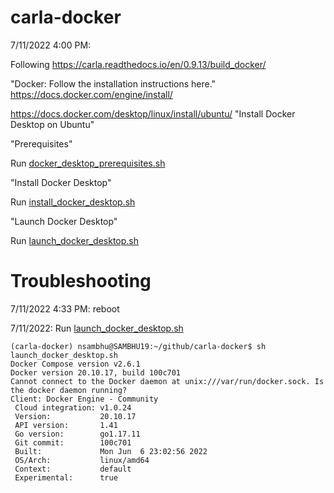 # carla-docker
7/11/2022 4:00 PM: 

Following https://carla.readthedocs.io/en/0.9.13/build_docker/

"Docker: Follow the installation instructions here." https://docs.docker.com/engine/install/

https://docs.docker.com/desktop/linux/install/ubuntu/ "Install Docker Desktop on Ubuntu"

"Prerequisites"

Run [docker_desktop_prerequisites.sh](docker_desktop_prerequisites.sh)

"Install Docker Desktop"

Run [install_docker_desktop.sh](install_docker_desktop.sh)

"Launch Docker Desktop"

Run [launch_docker_desktop.sh](launch_docker_desktop.sh)

# Troubleshooting
7/11/2022 4:33 PM: reboot

7/11/2022: Run [launch_docker_desktop.sh](launch_docker_desktop.sh)
```
(carla-docker) nsambhu@SAMBHU19:~/github/carla-docker$ sh launch_docker_desktop.sh 
Docker Compose version v2.6.1
Docker version 20.10.17, build 100c701
Cannot connect to the Docker daemon at unix:///var/run/docker.sock. Is the docker daemon running?
Client: Docker Engine - Community
 Cloud integration: v1.0.24
 Version:           20.10.17
 API version:       1.41
 Go version:        go1.17.11
 Git commit:        100c701
 Built:             Mon Jun  6 23:02:56 2022
 OS/Arch:           linux/amd64
 Context:           default
 Experimental:      true
```